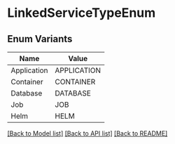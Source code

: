 # LinkedServiceTypeEnum

## Enum Variants

| Name | Value |
|---- | -----|
| Application | APPLICATION |
| Container | CONTAINER |
| Database | DATABASE |
| Job | JOB |
| Helm | HELM |


[[Back to Model list]](../README.md#documentation-for-models) [[Back to API list]](../README.md#documentation-for-api-endpoints) [[Back to README]](../README.md)


